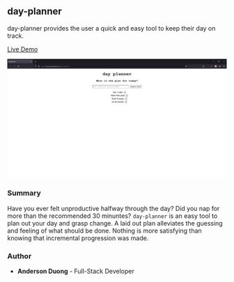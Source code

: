 ## day-planner

day-planner provides the user a quick and easy tool to keep their day on track. 

[Live Demo](https://duongand.github.io/day-planner/)

![demo-screenshot](./demo-screenshot.png)

### Summary
Have you ever felt unproductive halfway through the day? Did you nap for more than the recommended 30 minuntes? `day-planner` is an easy tool to plan out your day and grasp change. A laid out plan alleviates the guessing and feeling of what should be done. Nothing is more satisfying than knowing that incremental progression was made.

### Author
* **Anderson Duong** - Full-Stack Developer